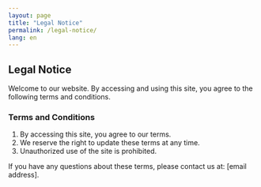 ```yaml
---
layout: page
title: "Legal Notice"
permalink: /legal-notice/
lang: en
---
```


## Legal Notice

Welcome to our website. By accessing and using this site, you agree to the following terms and conditions.

### Terms and Conditions

1. By accessing this site, you agree to our terms.
2. We reserve the right to update these terms at any time.
3. Unauthorized use of the site is prohibited.

If you have any questions about these terms, please contact us at: [email address].